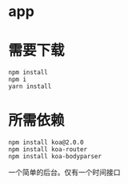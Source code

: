 # app

# 需要下载

```
npm install
npm i
yarn install
```

# 所需依赖

```
npm install koa@2.0.0
npm install koa-router
npm install koa-bodyparser
```
一个简单的后台。仅有一个时间接口
